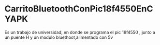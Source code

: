 # CarritoBluetoothConPic18f4550EnCYAPK
Es un trabajo de universidad, en donde se programa el pic 18f4550 , junto a un puente H y un modulo bluethoot,alimentado con 5v 
